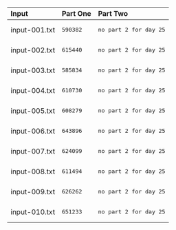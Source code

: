 | Input | Part One | Part Two |
|:---|:---|:---|
|input-001.txt|<pre>590382</pre>|<pre>no part 2 for day 25</pre>|
|input-002.txt|<pre>615440</pre>|<pre>no part 2 for day 25</pre>|
|input-003.txt|<pre>585834</pre>|<pre>no part 2 for day 25</pre>|
|input-004.txt|<pre>610730</pre>|<pre>no part 2 for day 25</pre>|
|input-005.txt|<pre>608279</pre>|<pre>no part 2 for day 25</pre>|
|input-006.txt|<pre>643896</pre>|<pre>no part 2 for day 25</pre>|
|input-007.txt|<pre>624099</pre>|<pre>no part 2 for day 25</pre>|
|input-008.txt|<pre>611494</pre>|<pre>no part 2 for day 25</pre>|
|input-009.txt|<pre>626262</pre>|<pre>no part 2 for day 25</pre>|
|input-010.txt|<pre>651233</pre>|<pre>no part 2 for day 25</pre>|
